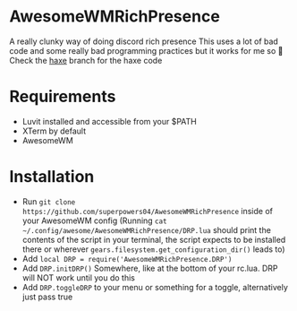 # AwesomeWMRichPresence
A really clunky way of doing discord rich presence
This uses a lot of bad code and some really bad programming practices but it works for me so :shrug:
Check the [haxe](https://github.com/superpowers04/AwesomeWMRichPresence/tree/haxe) branch for the haxe code

# Requirements
* Luvit installed and accessible from your $PATH
* XTerm by default
* AwesomeWM

# Installation
* Run `git clone https://github.com/superpowers04/AwesomeWMRichPresence` inside of your AwesomeWM config
	(Running `cat ~/.config/awesome/AwesomeWMRichPresence/DRP.lua` should print the contents of the script in your terminal, the script expects to be installed there or wherever `gears.filesystem.get_configuration_dir()` leads to)
* Add `local DRP = require('AwesomeWMRichPresence.DRP')`
* Add `DRP.initDRP()` Somewhere, like at the bottom of your rc.lua. DRP will NOT work until you do this
* Add `DRP.toggleDRP` to your menu or something for a toggle, alternatively just pass true 
